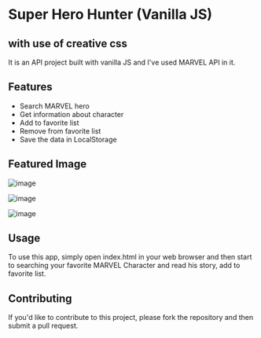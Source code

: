 <h1>Super Hero Hunter (Vanilla JS)</h1>
<h2>with use of creative css</h2>

It is an API project built with vanilla JS and I've used MARVEL API in it.

<h2>Features</h2>

<ul>
    <li>Search MARVEL hero</li>
    <li>Get information about character</li>
    <li>Add to favorite list</li>
    <li>Remove from favorite list</li>
    <li>Save the data in LocalStorage</li>
</ul>

<h2>Featured Image</h2>

![image](https://github.com/adarsh0845/super-hero-hunter/assets/119834306/04fedb24-1a53-487b-93eb-c9da573c4cd3)

![image](https://github.com/adarsh0845/super-hero-hunter/assets/119834306/697dd704-b5c2-4238-a988-40025246abc3)

![image](https://github.com/adarsh0845/super-hero-hunter/assets/119834306/1b3c963c-e9d2-4a21-8bf1-6bd9d62b5f64)


<h2>Usage</h2>

To use this app, simply open index.html in your web browser and then start to searching your favorite MARVEL Character
and read his story, add to favorite list.

<h2>Contributing</h2>

If you'd like to contribute to this project, please fork the repository and then submit a pull request.

